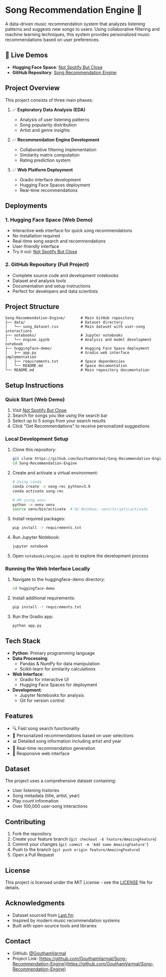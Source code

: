 # Song Recommendation Engine 🎵

A data-driven music recommendation system that analyzes listening patterns and suggests new songs to users. Using collaborative filtering and machine learning techniques, this system provides personalized music recommendations based on user preferences.

## 🌟 Live Demos
- **Hugging Face Space**: [Not Spotify But Close](https://huggingface.co/spaces/GouthamVarma/not-spotify-but-close)
- **GitHub Repository**: [Song Recommendation Engine](https://github.com/GouthamVarmaI/Song-Recommendation-Engine)

## Project Overview

This project consists of three main phases:
1. ✅ **Exploratory Data Analysis (EDA)**
   - Analysis of user listening patterns
   - Song popularity distribution
   - Artist and genre insights
   
2. ✅ **Recommendation Engine Development**
   - Collaborative filtering implementation
   - Similarity matrix computation
   - Rating prediction system
   
3. ✅ **Web Platform Deployment**
   - Gradio interface development
   - Hugging Face Spaces deployment
   - Real-time recommendations

## Deployments

### 1. Hugging Face Space (Web Demo)
- Interactive web interface for quick song recommendations
- No installation required
- Real-time song search and recommendations
- User-friendly interface
- Try it out: [Not Spotify But Close](https://huggingface.co/spaces/GouthamVarma/not-spotify-but-close)

### 2. GitHub Repository (Full Project)
- Complete source code and development notebooks
- Dataset and analysis tools
- Documentation and setup instructions
- Perfect for developers and data scientists

## Project Structure
```
Song-Recommendation-Engine/       # Main GitHub repository
├── data/                         # Dataset directory
│   └── song_dataset.csv          # Main dataset with user-song interactions
├── notebooks/                    # Jupyter notebooks
│   └── engine.ipynb              # Analysis and model development notebook
├── huggingface-demo/             # Hugging Face Space deployment
│   ├── app.py                    # Gradio web interface implementation
│   ├── requirements.txt          # Space dependencies
│   └── README.md                 # Space documentation
└── README.md                     # Main repository documentation
```

## Setup Instructions

### Quick Start (Web Demo)
1. Visit [Not Spotify But Close](https://huggingface.co/spaces/GouthamVarma/not-spotify-but-close)
2. Search for songs you like using the search bar
3. Select up to 5 songs from your search results
4. Click "Get Recommendations" to receive personalized suggestions

### Local Development Setup
1. Clone this repository:
   ```bash
   git clone https://github.com/GouthamVarmaI/Song-Recommendation-Engine.git
   cd Song-Recommendation-Engine
   ```

2. Create and activate a virtual environment:
   ```bash
   # Using conda
   conda create -n song-rec python=3.9
   conda activate song-rec

   # OR using venv
   python -m venv venv
   source venv/bin/activate  # On Windows: venv\Scripts\activate
   ```

3. Install required packages:
   ```bash
   pip install -r requirements.txt
   ```

4. Run Jupyter Notebook:
   ```bash
   jupyter notebook
   ```

5. Open `notebooks/engine.ipynb` to explore the development process

### Running the Web Interface Locally
1. Navigate to the huggingface-demo directory:
   ```bash
   cd huggingface-demo
   ```

2. Install additional requirements:
   ```bash
   pip install -r requirements.txt
   ```

3. Run the Gradio app:
   ```bash
   python app.py
   ```

## Tech Stack
- **Python**: Primary programming language
- **Data Processing**:
  - Pandas & NumPy for data manipulation
  - Scikit-learn for similarity calculations
- **Web Interface**:
  - Gradio for interactive UI
  - Hugging Face Spaces for deployment
- **Development**:
  - Jupyter Notebooks for analysis
  - Git for version control

## Features
- 🔍 Fast song search functionality
- 🎯 Personalized recommendations based on user selections
- 📊 Detailed song information including artist and year
- 🚀 Real-time recommendation generation
- 📱 Responsive web interface

## Dataset
The project uses a comprehensive dataset containing:
- User listening histories
- Song metadata (title, artist, year)
- Play count information
- Over 100,000 user-song interactions

## Contributing
1. Fork the repository
2. Create your feature branch (`git checkout -b feature/AmazingFeature`)
3. Commit your changes (`git commit -m 'Add some AmazingFeature'`)
4. Push to the branch (`git push origin feature/AmazingFeature`)
5. Open a Pull Request

## License
This project is licensed under the MIT License - see the [LICENSE](LICENSE) file for details.

## Acknowledgments
- Dataset sourced from [Last.fm](http://www.last.fm/)
- Inspired by modern music recommendation systems
- Built with open-source tools and libraries

## Contact
- GitHub: [@GouthamVarmaI](https://github.com/GouthamVarmaI)
- Project Link: [https://github.com/GouthamVarmaI/Song-Recommendation-Engine](https://github.com/GouthamVarmaI/Song-Recommendation-Engine)